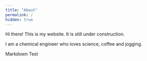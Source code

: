 ```yaml
---
title: "About"
permalink: /
hidden: true
---
```



Hi there! This is my website. It is still under construction.<br>

I am a chemical engineer who loves science, coffee and jogging.

Markdown Test

